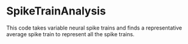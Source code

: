 # SpikeTrainAnalysis

This code takes variable neural spike trains and finds a representative average spike train to represent all the spike trains.
